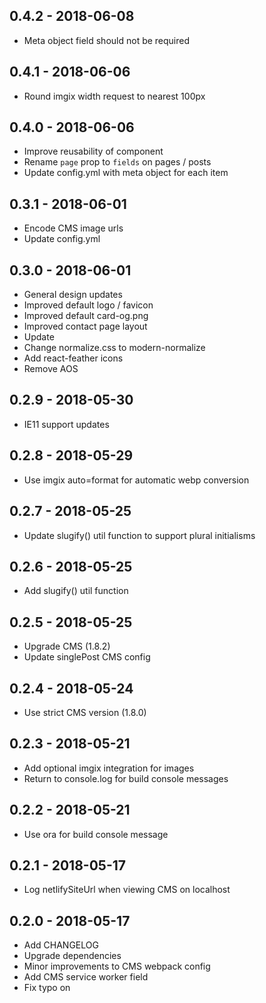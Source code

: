 ## 0.4.2 - 2018-06-08

- Meta object field should not be required

## 0.4.1 - 2018-06-06

- Round imgix width request to nearest 100px

## 0.4.0 - 2018-06-06

- Improve reusability of <Meta /> component
- Rename `page` prop to `fields` on pages / posts
- Update config.yml with meta object for each item

## 0.3.1 - 2018-06-01

- Encode CMS image urls
- Update config.yml

## 0.3.0 - 2018-06-01

- General design updates
- Improved default logo / favicon
- Improved default card-og.png
- Improved contact page layout
- Update <BackgroundImage />
- Change normalize.css to modern-normalize
- Add react-feather icons
- Remove AOS

## 0.2.9 - 2018-05-30

- IE11 support updates

## 0.2.8 - 2018-05-29

- Use imgix auto=format for automatic webp conversion

## 0.2.7 - 2018-05-25

- Update slugify() util function to support plural initialisms

## 0.2.6 - 2018-05-25

- Add slugify() util function

## 0.2.5 - 2018-05-25

- Upgrade CMS (1.8.2)
- Update singlePost CMS config

## 0.2.4 - 2018-05-24

- Use strict CMS version (1.8.0)

## 0.2.3 - 2018-05-21

- Add optional imgix integration for images
- Return to console.log for build console messages

## 0.2.2 - 2018-05-21

- Use ora for build console message

## 0.2.1 - 2018-05-17

- Log netlifySiteUrl when viewing CMS on localhost

## 0.2.0 - 2018-05-17

- Add CHANGELOG
- Upgrade dependencies
- Minor improvements to CMS webpack config
- Add CMS service worker field
- Fix typo on <SinglePost />
